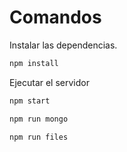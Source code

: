 # Comandos

Instalar las dependencias.

```sh
npm install
```

Ejecutar el servidor

```sh
npm start
```

```sh
npm run mongo
```

```sh
npm run files
```
